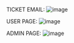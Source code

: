 TICKET EMAIL:
![image](https://github.com/user-attachments/assets/34619a0b-c067-441b-a917-e8f98330a09f)

USER PAGE:
![image](https://github.com/user-attachments/assets/767c4bb2-061c-41fb-b7e8-ad410b897951)

ADMIN PAGE:
![image](https://github.com/user-attachments/assets/2a382450-3320-442a-8d5e-50b0f6852f67)




